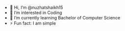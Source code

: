 - 👋 Hi, I’m @nuzhatshaikh15
- 👀 I’m interested in Coding
- 🌱 I’m currently learning Bachelor of Computer Science
- ⚡ Fun fact: I am simple 

<!---
nuzhatshaikh15/nuzhatshaikh15 is a ✨ special ✨ repository because its `README.md` (this file) appears on your GitHub profile.
You can click the Preview link to take a look at your changes.
--->

